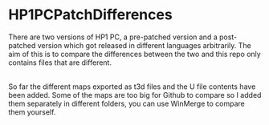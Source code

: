 # HP1PCPatchDifferences

There are two versions of HP1 PC, a pre-patched version and a post-patched version which got released in different languages arbitrarily. The aim of this is to compare the differences between the two and this repo only contains files that are different. 

<br> So far the different maps exported as t3d files and the U file contents have been added. Some of the maps are too big for Github to compare so I added them separately in different folders, you can use WinMerge to compare them yourself. </br>
